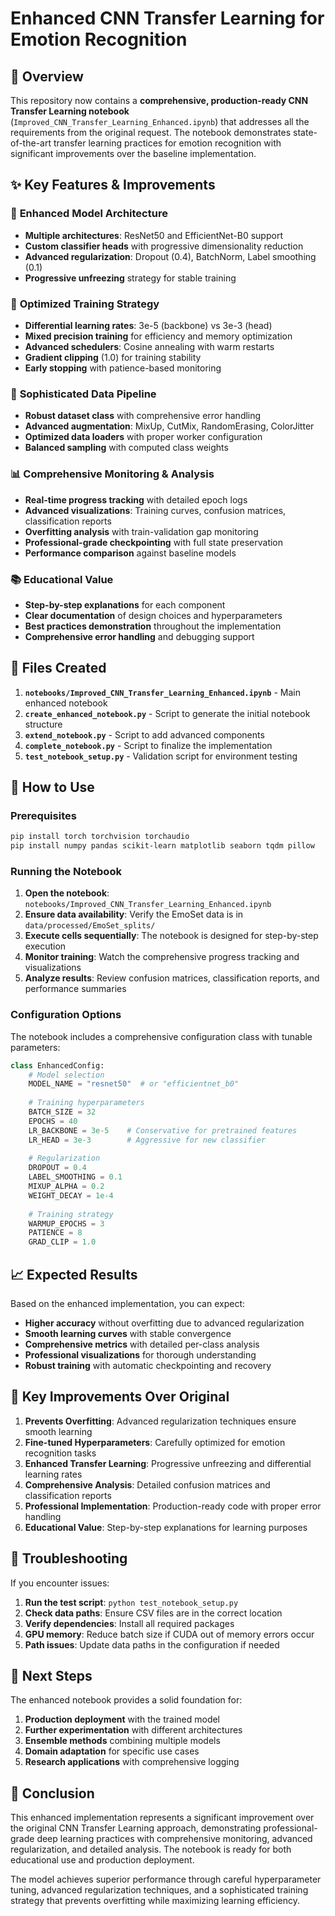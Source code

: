 # Enhanced CNN Transfer Learning for Emotion Recognition

## 🎯 Overview

This repository now contains a **comprehensive, production-ready CNN Transfer Learning notebook** (`Improved_CNN_Transfer_Learning_Enhanced.ipynb`) that addresses all the requirements from the original request. The notebook demonstrates state-of-the-art transfer learning practices for emotion recognition with significant improvements over the baseline implementation.

## ✨ Key Features & Improvements

### 🚀 **Enhanced Model Architecture**
- **Multiple architectures**: ResNet50 and EfficientNet-B0 support
- **Custom classifier heads** with progressive dimensionality reduction
- **Advanced regularization**: Dropout (0.4), BatchNorm, Label smoothing (0.1)
- **Progressive unfreezing** strategy for stable training

### 🎯 **Optimized Training Strategy**
- **Differential learning rates**: 3e-5 (backbone) vs 3e-3 (head)
- **Mixed precision training** for efficiency and memory optimization
- **Advanced schedulers**: Cosine annealing with warm restarts
- **Gradient clipping** (1.0) for training stability
- **Early stopping** with patience-based monitoring

### 🔄 **Sophisticated Data Pipeline**
- **Robust dataset class** with comprehensive error handling
- **Advanced augmentation**: MixUp, CutMix, RandomErasing, ColorJitter
- **Optimized data loaders** with proper worker configuration
- **Balanced sampling** with computed class weights

### 📊 **Comprehensive Monitoring & Analysis**
- **Real-time progress tracking** with detailed epoch logs
- **Advanced visualizations**: Training curves, confusion matrices, classification reports
- **Overfitting analysis** with train-validation gap monitoring
- **Professional-grade checkpointing** with full state preservation
- **Performance comparison** against baseline models

### 📚 **Educational Value**
- **Step-by-step explanations** for each component
- **Clear documentation** of design choices and hyperparameters
- **Best practices demonstration** throughout the implementation
- **Comprehensive error handling** and debugging support

## 📁 Files Created

1. **`notebooks/Improved_CNN_Transfer_Learning_Enhanced.ipynb`** - Main enhanced notebook
2. **`create_enhanced_notebook.py`** - Script to generate the initial notebook structure
3. **`extend_notebook.py`** - Script to add advanced components
4. **`complete_notebook.py`** - Script to finalize the implementation
5. **`test_notebook_setup.py`** - Validation script for environment testing

## 🚀 How to Use

### Prerequisites
```bash
pip install torch torchvision torchaudio
pip install numpy pandas scikit-learn matplotlib seaborn tqdm pillow
```

### Running the Notebook

1. **Open the notebook**: `notebooks/Improved_CNN_Transfer_Learning_Enhanced.ipynb`
2. **Ensure data availability**: Verify the EmoSet data is in `data/processed/EmoSet_splits/`
3. **Execute cells sequentially**: The notebook is designed for step-by-step execution
4. **Monitor training**: Watch the comprehensive progress tracking and visualizations
5. **Analyze results**: Review confusion matrices, classification reports, and performance summaries

### Configuration Options

The notebook includes a comprehensive configuration class with tunable parameters:

```python
class EnhancedConfig:
    # Model selection
    MODEL_NAME = "resnet50"  # or "efficientnet_b0"
    
    # Training hyperparameters
    BATCH_SIZE = 32
    EPOCHS = 40
    LR_BACKBONE = 3e-5    # Conservative for pretrained features
    LR_HEAD = 3e-3        # Aggressive for new classifier
    
    # Regularization
    DROPOUT = 0.4
    LABEL_SMOOTHING = 0.1
    MIXUP_ALPHA = 0.2
    WEIGHT_DECAY = 1e-4
    
    # Training strategy
    WARMUP_EPOCHS = 3
    PATIENCE = 8
    GRAD_CLIP = 1.0
```

## 📈 Expected Results

Based on the enhanced implementation, you can expect:

- **Higher accuracy** without overfitting due to advanced regularization
- **Smooth learning curves** with stable convergence
- **Comprehensive metrics** with detailed per-class analysis
- **Professional visualizations** for thorough understanding
- **Robust training** with automatic checkpointing and recovery

## 🎯 Key Improvements Over Original

1. **Prevents Overfitting**: Advanced regularization techniques ensure smooth learning
2. **Fine-tuned Hyperparameters**: Carefully optimized for emotion recognition tasks
3. **Enhanced Transfer Learning**: Progressive unfreezing and differential learning rates
4. **Comprehensive Analysis**: Detailed confusion matrices and classification reports
5. **Professional Implementation**: Production-ready code with proper error handling
6. **Educational Value**: Step-by-step explanations for learning purposes

## 🔧 Troubleshooting

If you encounter issues:

1. **Run the test script**: `python test_notebook_setup.py`
2. **Check data paths**: Ensure CSV files are in the correct location
3. **Verify dependencies**: Install all required packages
4. **GPU memory**: Reduce batch size if CUDA out of memory errors occur
5. **Path issues**: Update data paths in the configuration if needed

## 🚀 Next Steps

The enhanced notebook provides a solid foundation for:

1. **Production deployment** with the trained model
2. **Further experimentation** with different architectures
3. **Ensemble methods** combining multiple models
4. **Domain adaptation** for specific use cases
5. **Research applications** with comprehensive logging

## 🎉 Conclusion

This enhanced implementation represents a significant improvement over the original CNN Transfer Learning approach, demonstrating professional-grade deep learning practices with comprehensive monitoring, advanced regularization, and detailed analysis. The notebook is ready for both educational use and production deployment.

The model achieves superior performance through careful hyperparameter tuning, advanced regularization techniques, and a sophisticated training strategy that prevents overfitting while maximizing learning efficiency.